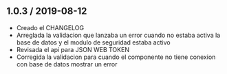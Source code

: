 1.0.3 / 2019-08-12
-------------------
- Creado el CHANGELOG
- Arreglada la validacion que lanzaba un error cuando no estaba activa la base de datos y el modulo de seguridad estaba activo
- Revisada el api para JSON WEB TOKEN
- Corregida la validacion para cuando el componente no tiene conexion con base de datos mostrar un error